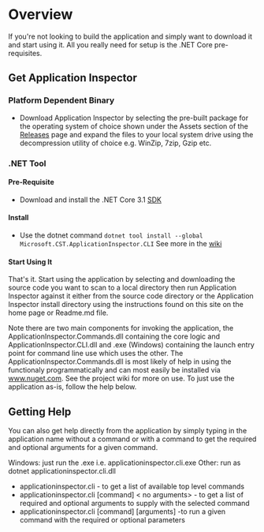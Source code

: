 # Overview

If you're not looking to build the application and simply want to download it and start using it.  All you really need for setup is
the .NET Core pre-requisites.

## Get Application Inspector
### Platform Dependent Binary
- Download Application Inspector by selecting the pre-built package for the operating system of choice shown under the Assets section
of the [Releases](https://github.com/microsoft/ApplicationInspector/releases) page and expand the files to your local system drive
using the decompression utility of choice e.g. WinZip, 7zip, Gzip etc. 

### .NET Tool
#### Pre-Requisite
- Download and install the .NET Core 3.1 [SDK](https://dotnet.microsoft.com/download/dotnet-core/3.1)

#### Install
- Use the dotnet command `dotnet tool install --global Microsoft.CST.ApplicationInspector.CLI` See more in the [wiki](https://github.com/microsoft/ApplicationInspector/wiki/7.-NuGet-Support)

#### Start Using It

That's it.  Start using the application by selecting and downloading the source code you want to scan to a local directory then run Application Inspector against it either from the source code directory or the Application Inspector install directory using the instructions found on this site on the home page or Readme.md file.  

Note there are two main components for invoking the application, the ApplicationInspector.Commands.dll containing the core logic and ApplicationInspector.CLI.dll and .exe (Windows) containing the launch entry point for command line use which uses the other.
The ApplicationInspector.Commands.dll is most likely of help in using the functionaly programmatically and can most easily be installed via www.nuget.com.  See the project wiki for more on use.  To just use the application as-is, follow the help below.

## Getting Help

You can also get help directly from the application by simply typing in the application name without a command
or with a command to get the required and optional arguments for a given command.

Windows: just run the .exe i.e. applicationinspector.cli.exe
Other: run as dotnet applicationinspector.cli.dll

* applicationinspector.cli <no arguments> - to get a list of available top level commands
* applicationinspector.cli [command] < no arguments> - to get a list of required and optional arguments to supply with the selected command
* applicationinspector.cli [command] [arguments] -to run a given command with the required or optional parameters
